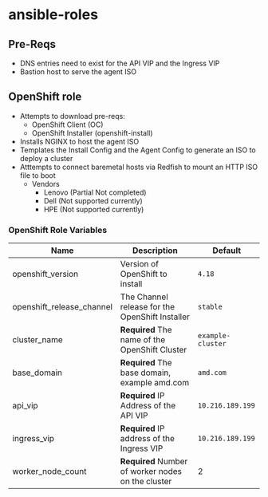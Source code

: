 # ansible-roles

## Pre-Reqs

- DNS entries need to exist for the API VIP and the Ingress VIP
- Bastion host to serve the agent ISO

## OpenShift role

- Attempts to download pre-reqs:
    - OpenShift Client (OC)
    - OpenShift Installer (openshift-install)
- Installs NGINX to host the agent ISO
- Templates the Install Config and the Agent Config to generate an ISO to deploy a cluster
- Atttempts to connect baremetal hosts via Redfish to mount an HTTP ISO file to boot
    - Vendors
        - Lenovo (Partial Not completed)
        - Dell (Not supported currently)
        - HPE (Not supported currently)

### OpenShift Role Variables

| Name              | Description                    | Default |
|-------            | ------------                   | --------|
| openshift_version | Version of OpenShift to install | `4.18` |
| openshift_release_channel | The Channel release for the OpenShift Installer | `stable`|
| cluster_name | **Required** The name of the OpenShift Cluster | `example-cluster` |
| base_domain | **Required** The base domain, example amd.com | `amd.com` |
| api_vip | **Required** IP Address of the API VIP | `10.216.189.199` |
| ingress_vip | **Required** IP address of the Ingress VIP | `10.216.189.199` |    
| worker_node_count | **Required** Number of worker nodes on the cluster | 2 |
